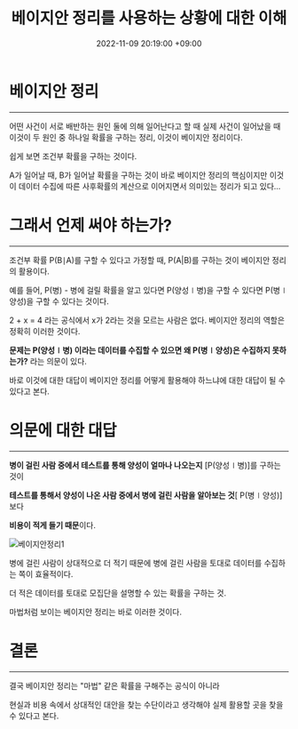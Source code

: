 ﻿---
title : 베이지안 정리를 사용하는 상황에 대한 이해
date : 2022-11-09 20:19:00 +09:00
categories : [통계학]
tags : [베이지안 정리, 사전확률, 사후확률] 
---
# 베이지안 정리
---
어떤 사건이 서로 배반하는 원인 둘에 의해 일어난다고 할 때 실제 사건이 일어났을 때 이것이 두 원인 중 하나일 확률을 구하는 정리, 이것이 베이지안 정리이다.

쉽게 보면 조건부 확률을 구하는 것이다.

A가 일어날 때, B가 일어날 확률을 구하는 것이 바로 베이지안 정리의 핵심이지만 이것이 데이터 수집에 따른 사후확률의 계산으로 이어지면서 의미있는 정리가 되고 있다...

# 그래서 언제 써야 하는가?
---

조건부 확률 P(B∣A)를 구할 수 있다고 가정할 때, P(A|B)를 구하는 것이 베이지안 정리의 활용이다.

예를 들어, P(병) - 병에 걸릴 확률을 알고 있다면 P(양성∣병)을 구할 수 있다면 P(병∣양성)을 구할 수 있다는 것이다.

2 + x = 4 라는 공식에서 x가 2라는 것을 모르는 사람은 없다. 베이지안 정리의 역할은 정확히 이러한 것이다.

**문제는 P(양성∣병) 이라는 데이터를 수집할 수 있으면
왜 P(병∣양성)은 수집하지 못하는가?** 라는 의문이 있다.

바로 이것에 대한 대답이 베이지안 정리를 어떻게 활용해야 하느냐에 대한 대답이 될 수 있다고 본다.

# 의문에 대한 대답
---

**병이 걸린 사람 중에서 테스트를 통해 양성이 얼마나 나오는지** [P(양성∣병)]를 구하는 것이 

**테스트를 통해서 양성이 나온 사람 중에서 병에 걸린 사람을 알아보는 것**[ P(병∣양성)]보다

 **비용이 적게 들기 때문**이다.

![베이지안정리1](https://user-images.githubusercontent.com/50907018/200826116-b5749fa6-037f-4cfc-bdee-166cf70e12c0.png)

병에 걸린 사람이 상대적으로 더 적기 때문에 병에 걸린 사람을 토대로 데이터를 수집하는 쪽이 효율적이다.

더 적은 데이터를 토대로 모집단을 설명할 수 있는 확률을 구하는 것.

마법처럼 보이는 베이지안 정리는 바로 이러한 것이다. 

# 결론
---


결국 베이지안 정리는 "마법" 같은 확률을 구해주는 공식이 아니라

현실과 비용 속에서 상대적인 대안을 찾는 수단이라고 생각해야 실제 활용할 곳을 찾을 수 있다고 본다.


